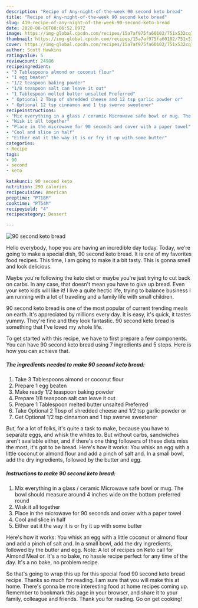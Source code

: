 ```yaml
---
description: "Recipe of Any-night-of-the-week 90 second keto bread"
title: "Recipe of Any-night-of-the-week 90 second keto bread"
slug: 419-recipe-of-any-night-of-the-week-90-second-keto-bread
date: 2020-08-06T08:06:52.097Z
image: https://img-global.cpcdn.com/recipes/15a7af975fa60102/751x532cq70/90-second-keto-bread-recipe-main-photo.jpg
thumbnail: https://img-global.cpcdn.com/recipes/15a7af975fa60102/751x532cq70/90-second-keto-bread-recipe-main-photo.jpg
cover: https://img-global.cpcdn.com/recipes/15a7af975fa60102/751x532cq70/90-second-keto-bread-recipe-main-photo.jpg
author: Scott Hawkins
ratingvalue: 5
reviewcount: 24986
recipeingredient:
- "3 Tablespoons almond or coconut flour"
- "1 egg beaten"
- "1/2 teaspoon baking powder"
- "1/8 teaspoon salt can leave it out"
- "1 Tablespoon melted butter unsalted Preferred"
- " Optional 2 Tbsp of shredded cheese and 12 tsp garlic powder or"
- " Optional 12 tsp cinnamon and 1 tsp swerve sweetener"
recipeinstructions:
- "Mix everything in a glass / ceramic Microwave safe bowl or mug. The bowl should measure around 4 inches wide on the bottom preferred round"
- "Wisk it all together"
- "Place in the microwave for 90 seconds and cover with a paper towel"
- "Cool and slice in half"
- "Either eat it the way it is or fry it up with some butter"
categories:
- Recipe
tags:
- 90
- second
- keto

katakunci: 90 second keto 
nutrition: 290 calories
recipecuisine: American
preptime: "PT18M"
cooktime: "PT54M"
recipeyield: "4"
recipecategory: Dessert

---
```



![90 second keto bread](https://img-global.cpcdn.com/recipes/15a7af975fa60102/751x532cq70/90-second-keto-bread-recipe-main-photo.jpg)

Hello everybody, hope you are having an incredible day today. Today, we're going to make a special dish, 90 second keto bread. It is one of my favorites food recipes. This time, I am going to make it a bit tasty. This is gonna smell and look delicious.

Maybe you&#39;re following the keto diet or maybe you&#39;re just trying to cut back on carbs. In any case, that doesn&#39;t mean you have to give up bread. Even your keto kids will like it! I live a quite hectic life, trying to balance business I am running with a lot of traveling and a family life with small children.

90 second keto bread is one of the most popular of current trending meals on earth. It's appreciated by millions every day. It is easy, it's quick, it tastes yummy. They're fine and they look fantastic. 90 second keto bread is something that I've loved my whole life.


To get started with this recipe, we have to first prepare a few components. You can have 90 second keto bread using 7 ingredients and 5 steps. Here is how you can achieve that.

<!--inarticleads1-->

##### The ingredients needed to make 90 second keto bread:

1. Take 3 Tablespoons almond or coconut flour
1. Prepare 1 egg beaten
1. Make ready 1/2 teaspoon baking powder
1. Prepare 1/8 teaspoon salt can leave it out
1. Prepare 1 Tablespoon melted butter unsalted Preferred
1. Take  Optional 2 Tbsp of shredded cheese and 1/2 tsp garlic powder or
1. Get  Optional 1/2 tsp cinnamon and 1 tsp swerve sweetener


But, for a lot of folks, it&#39;s quite a task to make, because you have to separate eggs, and whisk the whites to. But without carbs, sandwiches aren&#39;t available either, and if there&#39;s one thing followers of these diets miss the most, it&#39;s got to be bread. Here&#39;s how it works: You whisk an egg with a little coconut or almond flour and add a pinch of salt and. In a small bowl, add the dry ingredients, followed by the butter and egg. 

<!--inarticleads2-->

##### Instructions to make 90 second keto bread:

1. Mix everything in a glass / ceramic Microwave safe bowl or mug. The bowl should measure around 4 inches wide on the bottom preferred round
1. Wisk it all together
1. Place in the microwave for 90 seconds and cover with a paper towel
1. Cool and slice in half
1. Either eat it the way it is or fry it up with some butter


Here&#39;s how it works: You whisk an egg with a little coconut or almond flour and add a pinch of salt and. In a small bowl, add the dry ingredients, followed by the butter and egg. Note: A lot of recipes on Keto call for Almond Meal or. It&#39;s a no bake, no hassle recipe perfect for any time of the day. It&#39;s a no bake, no problem recipe. 

So that's going to wrap this up for this special food 90 second keto bread recipe. Thanks so much for reading. I am sure that you will make this at home. There's gonna be more interesting food at home recipes coming up. Remember to bookmark this page in your browser, and share it to your family, colleague and friends. Thank you for reading. Go on get cooking!
